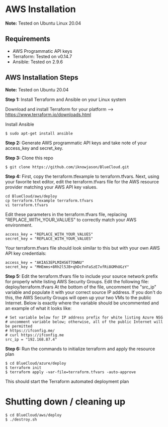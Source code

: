 # AWS Installation
**Note:**  Tested on Ubuntu Linux 20.04 

## Requirements
* AWS Programmatic API keys
* Terraform:  Tested on v0.14.7
* Ansible:  Tested on 2.9.6

## AWS Installation Steps

**Note:**  Tested on Ubuntu 20.04

**Step 1:** Install Terraform and Ansible on your Linux system

Download and install Terraform for your platform --> https://www.terraform.io/downloads.html

Install Ansible
```
$ sudo apt-get install ansible
```

**Step 2:** Generate AWS programmatic API keys and take note of your access_key and secret_key.


**Step 3:** Clone this repo
```
$ git clone https://github.com/iknowjason/BlueCloud.git
```

**Step 4:** First, copy the terraform.tfexample to terraform.tfvars.  Next, using your favorite text editor, edit the terraform.tfvars file for the AWS resource provider matching your AWS API key values.  

```
cd BlueCloud/aws/deploy
cp terraform.tfexample terraform.tfvars
vi terraform.tfvars
```

Edit these parameters in the terraform.tfvars file, replacing "REPLACE_WITH_YOUR_VALUES" to correctly match your AWS environment.  
```
access_key = "REPLACE_WITH_YOUR_VALUES"
secret_key = "REPLACE_WITH_YOUR_VALUES"
```

Your terraform.tfvars file should look similar to this but with your own AWS API key credentials:
```
access_key = "AKIAS3EPLMIHS6T7OWNU"
secret_key = "MHEmms+8Rh2l5JB+qhDcFnFaSzE7xfRi8GMhUGzY"
```

**Step 5:**  Edit the terraform.tfvars file to include your source network prefix for properly white listing AWS Security Groups.
Edit the following file:  deploy/terraform.tfvars
At the bottom of the file, uncomment the "src_ip" variable and populate it with your correct source IP address.  If you don't do this, the AWS Security Groups will open up your two VMs to the public Internet.  Below is exactly where the variable should be uncommented and an example of what it looks like:
```
# Set variable below for IP address prefix for white listing Azure NSG
# uncomment variable below; otherwise, all of the public Internet will be permitted
# https://ifconfig.me/
# curl https://ifconfig.me
src_ip = "192.168.87.4"
```

**Step 6:** Run the commands to initialize terraform and apply the resource plan

```
$ cd BlueCloud/azure/deploy
$ terraform init
$ terraform apply -var-file=terraform.tfvars -auto-approve
```

This should start the Terraform automated deployment plan


# Shutting down / cleaning up
```
$ cd BlueCloud/aws/deploy
$ ./destroy.sh
```

